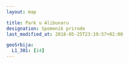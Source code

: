 ```yaml
---
layout: map

title: Park u Alibunaru
designation: Spomenik prirode
last_modified_at: 2018-05-25T23:19:57+02:00

geoSrbija:
  L1_301: [14]
---
```

